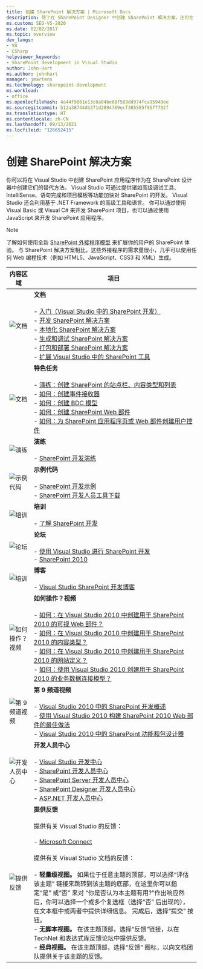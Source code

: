 ```yaml
---
title: 创建 SharePoint 解决方案 | Microsoft Docs
description: 除了在 SharePoint Designer 中创建 SharePoint 解决方案，还可在 Visual Studio 中创建它们。
ms.custom: SEO-VS-2020
ms.date: 02/02/2017
ms.topic: overview
dev_langs:
- VB
- CSharp
helpviewer_keywords:
- SharePoint development in Visual Studio
author: John-Hart
ms.author: johnhart
manager: jmartens
ms.technology: sharepoint-development
ms.workload:
- office
ms.openlocfilehash: 4a44f9861e13c8a04be68f589dd974fca95940ee
ms.sourcegitcommit: b12a38744db371d2894769ecf305585f9577792f
ms.translationtype: HT
ms.contentlocale: zh-CN
ms.lasthandoff: 09/13/2021
ms.locfileid: "126652415"
---
```

# <a name="create-sharepoint-solutions"></a>创建 SharePoint 解决方案

  你可以将在 Visual Studio 中创建 SharePoint 应用程序作为在 SharePoint 设计器中创建它们的替代方法。 Visual Studio 可通过提供诸如高级调试工具、IntelliSense、语句完成和项目模板等功能加快对 SharePoint 的开发。 Visual Studio 还会利用基于 .NET Framework 的高级工具和语言。 你可以通过使用 Visual Basic 或 Visual C# 来开发 SharePoint 项目，也可以通过使用 JavaScript 来开发 SharePoint 应用程序。

> [!NOTE]
> 了解如何使用全新 [SharePoint 外接程序模型](/sharepoint/dev/sp-add-ins/sharepoint-add-ins) 来扩展你的用户的 SharePoint 体验。 与 SharePoint 解决方案相比，这些外接程序的需求量很小，几乎可以使用任何 Web 编程技术（例如 HTML5、JavaScript、CSS3 和 XML）生成。

|内容区域|项目|
|-|-|
|![文档](../sharepoint/media/vs-icon-documentation.gif "文档")|**文档**<br /><br /> -   [入门（Visual Studio 中的 SharePoint 开发）](../sharepoint/getting-started-sharepoint-development-in-visual-studio.md)<br />-   [开发 SharePoint 解决方案](../sharepoint/developing-sharepoint-solutions.md)<br />-   [本地化 SharePoint 解决方案](../sharepoint/localizing-sharepoint-solutions.md)<br />-   [生成和调试 SharePoint 解决方案](../sharepoint/building-and-debugging-sharepoint-solutions.md)<br />-   [打包和部署 SharePoint 解决方案](../sharepoint/packaging-and-deploying-sharepoint-solutions.md)<br />-   [扩展 Visual Studio 中的 SharePoint 工具](../sharepoint/extending-the-sharepoint-tools-in-visual-studio.md)|
|![文档](../sharepoint/media/vs-icon-documentation.gif "文档")|**特色任务**<br /><br /> -   [演练：创建 SharePoint 的站点栏、内容类型和列表](../sharepoint/walkthrough-create-a-site-column-content-type-and-list-for-sharepoint.md)<br />-   [如何：创建事件接收器](../sharepoint/how-to-create-an-event-receiver.md)<br />-   [如何：创建 BDC 模型](../sharepoint/how-to-create-a-bdc-model.md)<br />-   [如何：创建 SharePoint Web 部件](../sharepoint/how-to-create-a-sharepoint-web-part.md)<br />-   [如何：为 SharePoint 应用程序页或 Web 部件创建用户控件](../sharepoint/how-to-create-a-user-control-for-a-sharepoint-application-page-or-web-part.md)|
|![演练](../sharepoint/media/vs-icon-walkthroughs.gif "演练")|**演练**<br /><br /> -   [SharePoint 开发演练](../sharepoint/sharepoint-development-walkthroughs.md)|
|![示例代码](../sharepoint/media/vs-icon-codesamples.gif "代码示例")|**示例代码**<br /><br /> -   [SharePoint 开发示例](../sharepoint/sharepoint-development-samples.md)<br />-   [SharePoint 开发人员工具下载](/sharepoint/dev/)|
|![培训](../sharepoint/media/vs-icon-training.gif "培训")|**培训**<br /><br /> -   [了解 SharePoint 开发](/sharepoint/dev/)|
|![论坛](../sharepoint/media/vs-icon-forums.gif "论坛")|**论坛**<br /><br /> -   [使用 Visual Studio 进行 SharePoint 开发](https://social.msdn.microsoft.com/Forums/vstudio/home?forum=vssharepointdevelopment)<br />-   [SharePoint 2010](https://social.msdn.microsoft.com/Forums/sharepoint/home?category=sharepoint2010,sharepoint)|
|![培训](../sharepoint/media/vs-icon-training.gif "培训")|**博客**<br /><br /> -   [Visual Studio SharePoint 开发博客](/archive/blogs/vssharepointtoolsblog/)|
|![如何操作？视频](../sharepoint/media/vs-icon-howdoivideos.gif "“如何实现”视频")|**如何操作？视频**<br /><br /> -   [如何：在 Visual Studio 2010 中创建用于 SharePoint 2010 的可视 Web 部件？](https://visualstudio.microsoft.com/)<br />-   [如何：在 Visual Studio 2010 中创建用于 SharePoint 2010 的内容类型？](/previous-versions/visualstudio/visual-studio-2010/dd831853\(v\=vs.100\))<br />-   [如何：在 Visual Studio 2010 中创建用于 SharePoint 2010 的网站定义？](/previous-versions/visualstudio/visual-studio-2010/dd831853\(v\=vs.100\))<br />-   [如何：使用 Visual Studio 2010 创建用于 SharePoint 2010 的业务数据连接模型？](/previous-versions/visualstudio/visual-studio-2010/dd831853\(v\=vs.100\))|
|![第 9 频道视频](../sharepoint/media/vs-icon-channel9videos.gif "第 9 频道视频")|**第 9 频道视频**<br /><br /> -   [Visual Studio 2010 中的 SharePoint 开发概述](https://channel9.msdn.com/blogs/funkyonex/overview-of-sharepoint-development-in-visual-studio-2010)<br />-   [使用 Visual Studio 2010 构建 SharePoint 2010 Web 部件的最佳做法](https://channel9.msdn.com/blogs/funkyonex/best-practices-on-building-sharepoint-2010-web-parts-with-visual-studio-2010)<br />-   [Visual Studio 2010 中的 SharePoint 功能和包设计器](https://channel9.msdn.com/blogs/funkyonex/sharepoint-feature-and-package-designers-in-visual-studio-2010)|
|![开发人员中心](../sharepoint/media/vs-icon-msdndevcenter.gif "开发人员中心")|**开发人员中心**<br /><br /> -   [Visual Studio 开发中心](https://visualstudio.microsoft.com/)<br />-   [SharePoint 开发人员中心](/sharepoint/dev/)<br />-   [SharePoint Server 开发人员中心](/previous-versions/office/fp161348\(v\=office.15\))<br />-   [SharePoint Designer 开发人员中心](/previous-versions/office/fp161348\(v\=office.15\))<br />-   [ASP.NET 开发人员中心](/previous-versions/msdn10/aa336522(v=msdn.10))|
|![提供反馈](../sharepoint/media/vs-icon-feedback.gif "提供反馈")|**提供反馈**<br /><br /> 提供有关 Visual Studio 的反馈：<br /><br /> -   [Microsoft Connect](/collaborate/connect-redirect)<br /><br /> 提供有关 Visual Studio 文档的反馈：<br /><br /> -   **轻量级视图。** 如果位于任意主题的顶部，可以选择“评估该主题”  链接来跳转到该主题的底部，在这里你可以指定“是”  或“否”  来对  “你是否认为本主题有用?”作出响应然后，你可以选择一个或多个复选框（选择“否” 后出现的），在文本框中或两者中提供详细信息。 完成后，选择“提交”  按钮。<br />-   **无脚本视图。** 在该主题顶部，选择“反馈”链接，以在 TechNet 和表达式库反馈论坛中提供反馈。<br />-   **经典视图。** 在该主题顶部，选择“反馈”  图标，以向文档团队提供关于该主题的反馈。|
